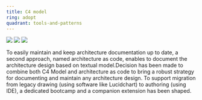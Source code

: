 ```yaml
---
title: C4 model
ring: adopt
quadrant: tools-and-patterns
---
```


[![](https://img.shields.io/badge/bootcamp-0c7cba?logo=gitbook&logoColor=000&style=flat)](https://rvr06.github.io/c4-bootcamp/)
[![](https://img.shields.io/badge/cornifer-ef8d22?logo=hackthebox&logoColor=000&style=flat)](https://rvr06.github.io/cornifer/)
[![](https://img.shields.io/badge/romain%20vasseur-834187?logo=ubuntu&logoColor=000&style=flat)](https://github.com/RVR06)

To easily maintain and keep architecture documentation up to date, a second approach, named architecture as code, enables to document the architecture design based on textual model.Decision has been made to combine both C4 Model and architecture as code to bring a robust strategy for documenting and maintain any architecture design. To support migration from legacy drawing (using software like Lucidchart) to authoring (using IDE), a dedicated bootcamp and a companion extension has been shaped.